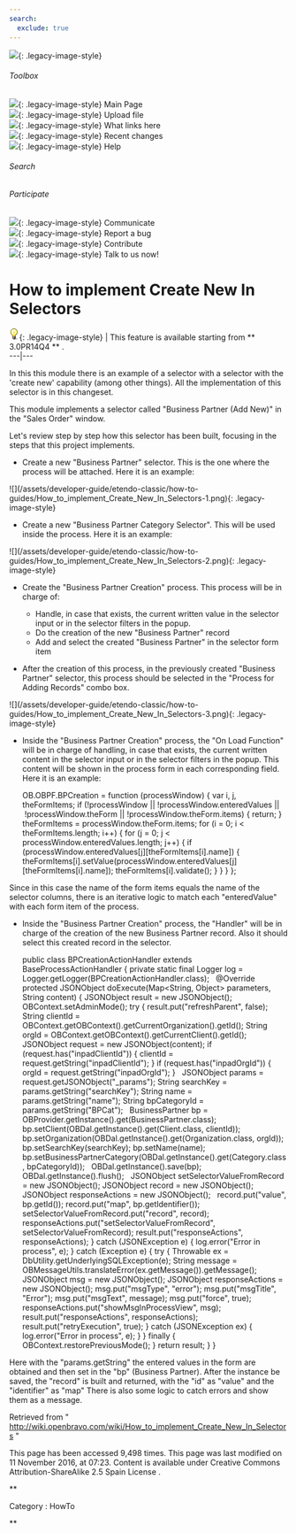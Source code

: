```yaml
---
search:
  exclude: true
---
```


![](skins/openbravo/images/social-blogs-sidebar-banner.png){: .legacy-image-style}

######  Toolbox

![](skins/openbravo/images/flecha1.jpg){: .legacy-image-style} Main Page  
![](skins/openbravo/images/flecha1.jpg){: .legacy-image-style} Upload file  
![](skins/openbravo/images/flecha1.jpg){: .legacy-image-style} What links here  
![](skins/openbravo/images/flecha1.jpg){: .legacy-image-style} Recent changes  
![](skins/openbravo/images/flecha1.jpg){: .legacy-image-style} Help  
  
  

######  Search

######  Participate

![](skins/openbravo/images/flecha1.jpg){: .legacy-image-style} Communicate  
![](skins/openbravo/images/flecha1.jpg){: .legacy-image-style} Report a bug  
![](skins/openbravo/images/flecha1.jpg){: .legacy-image-style} Contribute  
![](skins/openbravo/images/flecha1.jpg){: .legacy-image-style} Talk to us now!  

  

#  How to implement Create New In Selectors

![](/assets/developer-guide/etendo-classic/how-to-guides/Bulbgraph.png){: .legacy-image-style} |
This feature is available starting from ** 3.0PR14Q4  ** .  
---|---  
  
  
In  this  this module there is an example of a selector with a selector with
the 'create new' capability (among other things). All the implementation of
this selector is in  this  changeset.

This module implements a selector called "Business Partner (Add New)" in the
"Sales Order" window.

Let's review step by step how this selector has been built, focusing in the
steps that this project implements.

  * Create a new "Business Partner" selector. This is the one where the process will be attached. Here it is an example: 

![](/assets/developer-guide/etendo-classic/how-to-
guides/How_to_implement_Create_New_In_Selectors-1.png){: .legacy-image-style}

  * Create a new "Business Partner Category Selector". This will be used inside the process. Here it is an example: 

![](/assets/developer-guide/etendo-classic/how-to-
guides/How_to_implement_Create_New_In_Selectors-2.png){: .legacy-image-style}

  * Create the "Business Partner Creation" process. This process will be in charge of: 
    * Handle, in case that exists, the current written value in the selector input or in the selector filters in the popup. 
    * Do the creation of the new "Business Partner" record 
    * Add and select the created "Business Partner" in the selector form item 

  * After the creation of this process, in the previously created "Business Partner" selector, this process should be selected in the "Process for Adding Records" combo box. 

![](/assets/developer-guide/etendo-classic/how-to-
guides/How_to_implement_Create_New_In_Selectors-3.png){: .legacy-image-style}

  * Inside the "Business Partner Creation" process, the "On Load Function" will be in charge of handling, in case that exists, the current written content in the selector input or in the selector filters in the popup. This content will be shown in the process form in each corresponding field. Here it is an example: 

    
    
    OB.OBPF.BPCreation = function (processWindow) {
      var i, j, theFormItems;
      if (!processWindow || !processWindow.enteredValues || !processWindow.theForm || !processWindow.theForm.items) {
        return;
      }
      theFormItems = processWindow.theForm.items;
      for (i = 0; i < theFormItems.length; i++) {
        for (j = 0; j < processWindow.enteredValues.length; j++) {
          if (processWindow.enteredValues[j][theFormItems[i].name]) {
            theFormItems[i].setValue(processWindow.enteredValues[j][theFormItems[i].name]);
            theFormItems[i].validate();
          }
        }
      }
    };

Since in this case the name of the form items equals the name of the selector
columns, there is an iterative logic to match each "enteredValue" with each
form item of the process.

  * Inside the "Business Partner Creation" process, the "Handler" will be in charge of the creation of the new Business Partner record. Also it should select this created record in the selector. 

    
    
    public class BPCreationActionHandler extends BaseProcessActionHandler {
      private static final Logger log = Logger.getLogger(BPCreationActionHandler.class);
     
      @Override
      protected JSONObject doExecute(Map<String, Object> parameters, String content) {
        JSONObject result = new JSONObject();
        OBContext.setAdminMode();
        try {
          result.put("refreshParent", false);
          String clientId = OBContext.getOBContext().getCurrentOrganization().getId();
          String orgId = OBContext.getOBContext().getCurrentClient().getId();
     
          JSONObject request = new JSONObject(content);
          if (request.has("inpadClientId")) {
            clientId = request.getString("inpadClientId");
          }
          if (request.has("inpadOrgId")) {
            orgId = request.getString("inpadOrgId");
          }
     
          JSONObject params = request.getJSONObject("_params");
          String searchKey = params.getString("searchKey");
          String name = params.getString("name");
          String bpCategoryId = params.getString("BPCat");
     
          BusinessPartner bp = OBProvider.getInstance().get(BusinessPartner.class);
          bp.setClient(OBDal.getInstance().get(Client.class, clientId));
          bp.setOrganization(OBDal.getInstance().get(Organization.class, orgId));
          bp.setSearchKey(searchKey);
          bp.setName(name);
          bp.setBusinessPartnerCategory(OBDal.getInstance().get(Category.class, bpCategoryId));
     
          OBDal.getInstance().save(bp);
          OBDal.getInstance().flush();
     
          JSONObject setSelectorValueFromRecord = new JSONObject();
          JSONObject record = new JSONObject();
          JSONObject responseActions = new JSONObject();
     
          record.put("value", bp.getId());
          record.put("map", bp.getIdentifier());
          setSelectorValueFromRecord.put("record", record);
          responseActions.put("setSelectorValueFromRecord", setSelectorValueFromRecord);
          result.put("responseActions", responseActions);
        } catch (JSONException e) {
          log.error("Error in process", e);
        } catch (Exception e) {
          try {
            Throwable ex = DbUtility.getUnderlyingSQLException(e);
            String message = OBMessageUtils.translateError(ex.getMessage()).getMessage();
            JSONObject msg = new JSONObject();
            JSONObject responseActions = new JSONObject();
            msg.put("msgType", "error");
            msg.put("msgTitle", "Error");
            msg.put("msgText", message);
            msg.put("force", true);
            responseActions.put("showMsgInProcessView", msg);
            result.put("responseActions", responseActions);
            result.put("retryExecution", true);
          } catch (JSONException ex) {
            log.error("Error in process", e);
          }
        } finally {
          OBContext.restorePreviousMode();
        }
        return result;
      }
    }

Here with the "params.getString" the entered values in the form are obtained
and then set in the "bp" (Business Partner). After the instance be saved, the
"record" is built and returned, with the "id" as "value" and the "identifier"
as "map" There is also some logic to catch errors and show them as a message.

Retrieved from "
http://wiki.openbravo.com/wiki/How_to_implement_Create_New_In_Selectors  "

This page has been accessed 9,498 times. This page was last modified on 11
November 2016, at 07:23. Content is available under  Creative Commons
Attribution-ShareAlike 2.5 Spain License  .

  
**

Category  :  HowTo

**

